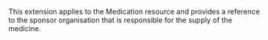 This extension applies to the Medication resource and provides a reference to the sponsor organisation that is responsible for the supply of the medicine.